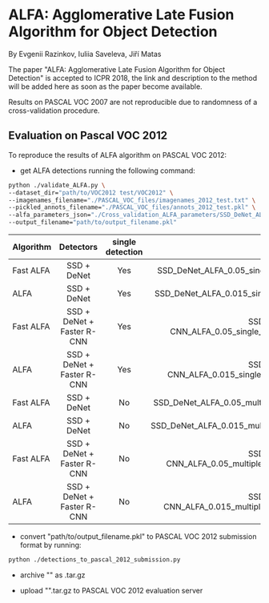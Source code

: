 # ALFA: Agglomerative Late Fusion Algorithm for Object Detection

By Evgenii Razinkov, Iuliia Saveleva, Jiří Matas

The paper "ALFA: Agglomerative Late Fusion Algorithm for Object Detection" is accepted 
to ICPR 2018, the link and description to the method will be added here as soon as 
the paper become available.

Results on PASCAL VOC 2007 are not reproducible due to randomness of a cross-validation procedure.

## Evaluation on Pascal VOC 2012

To reproduce the results of ALFA algorithm on PASCAL VOC 2012:
* get ALFA detections running the following command:
```bash
python ./validate_ALFA.py \
--dataset_dir="path/to/VOC2012 test/VOC2012" \
--imagenames_filename="./PASCAL_VOC_files/imagenames_2012_test.txt" \
--pickled_annots_filename="./PASCAL_VOC_files/annots_2012_test.pkl" \
--alfa_parameters_json="./Cross_validation_ALFA_parameters/SSD_DeNet_ALFA_0.05_single_cross_validation_parameters_2012.json" \
--output_filename="path/to/output_filename.pkl"
```

| Algorithm | Detectors  | single detection | Parameters |
|--------|:---------:|:------:| :------:|
| Fast ALFA | SSD + DeNet | Yes  | SSD_DeNet_ALFA_0.05_single_cross_validation_parameters_2012.json |
| ALFA | SSD + DeNet | Yes |  SSD_DeNet_ALFA_0.015_single_cross_validation_parameters_2012.json |
| Fast ALFA | SSD + DeNet + Faster R-CNN | Yes | SSD_DeNet_Faster_R-CNN_ALFA_0.05_single_cross_validation_parameters_2012.json |
| ALFA | SSD + DeNet + Faster R-CNN | Yes | SSD_DeNet_Faster_R-CNN_ALFA_0.015_single_cross_validation_parameters_2012.json |
| Fast ALFA | SSD + DeNet | No | SSD_DeNet_ALFA_0.05_multiple_cross_validation_parameters_2012.json |
| ALFA | SSD + DeNet | No |  SSD_DeNet_ALFA_0.015_multiple_cross_validation_parameters_2012.json |
| Fast ALFA | SSD + DeNet + Faster R-CNN | No | SSD_DeNet_Faster_R-CNN_ALFA_0.05_multiple_cross_validation_parameters_2012.json |
| ALFA | SSD + DeNet + Faster R-CNN | No | SSD_DeNet_Faster_R-CNN_ALFA_0.015_multiple_cross_validation_parameters_2012.json |

* convert "path/to/output_filename.pkl" to PASCAL VOC 2012 submission format by running:
```bash
python ./detections_to_pascal_2012_submission.py
```

* archive "" as .tar.gz

* upload "".tar.gz to PASCAL VOC 2012 evaluation server